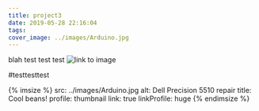 ```yaml
---
title: project3
date: 2019-05-28 22:16:04
tags:
cover_image: ../images/Arduino.jpg
---
```

blah
test test test
![link to image](/../images/Arduino.jpg)

#testtesttest

{% imsize %}
src: ../images/Arduino.jpg
alt: Dell Precision 5510 repair
title: Cool beans!
profile: thumbnail
link: true
linkProfile: huge
{% endimsize %}
